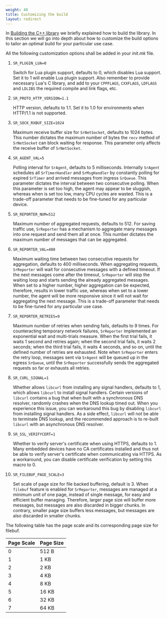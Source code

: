 ```yaml
---
weight: 40
title: Customizing the build
layout: redirect
---
```


In [Building the C++ library](/guides/device-sdk/cpp/#build) we briefly explained how to build the library. In this section we will go into depth about how to customize the build options to tailor an optimal build for your particular use case.

All the following customization options shall be added in your *init.mk* file.

1.  `SR_PLUGIN_LUA=0`

    Switch for Lua plugin support, defaults to 0, which disables Lua support. Set it to 1 will enable Lua plugin support. Also remember to provide necessary Lua's C library, and add to your `CPPFLAGS`, `CXXFLAGS`, `LDFLAGS` and `LDLIBS` the required compile and link flags, etc.

2.  `SR_PROTO_HTTP_VERSION=1.1`

    HTTP version, defaults to 1.1. Set it to 1.0 for environments when HTTP/1.1 is not supported.

3.  `SR_SOCK_RXBUF_SIZE=1024`

    Maximum receive buffer size for `SrNetSocket`, defaults to 1024 bytes. This number dictates the maximum number of bytes the `recv` method of `SrNetSocket` can block waiting for response. This parameter only affects the receive buffer of `SrNetSocket`.

4.  `SR_AGENT_VAL=5`

    Polling interval for `SrAgent`, defaults to 5 milliseconds. Internally `SrAgent` schedules all `SrTimerHandler` and `SrMsgHandler` by constantly polling for expired `SrTimer` and arrived messages from ingress `SrQueue`. This parameter dictates the interval between two consecutive polling. When this parameter is set too high, the agent may appear to be sluggish, whereas when is set too low, many CPU cycles are wasted. This is a trade-off parameter that needs to be fine-tuned for any particular device.

5.  `SR_REPORTER_NUM=512`

    Maximum number of aggregated requests, defaults to 512. For saving traffic use, `SrReporter` has a mechanism to aggregate many messages into one request and send them all at once. This number dictates the maximum number of messages that can be aggregated.

6.  `SR_REPORTER_VAL=400`

    Maximum waiting time between two consecutive requests for aggregation, defaults to 400 milliseconds. When aggregating requests, `SrReporter` will wait for consecutive messages with a defined timeout. If the next messages come after the timeout, `SrReporter` will stop the waiting loop and starts sending the already aggregated messages. When set to a higher number, higher aggregation can be expected, therefore, results in lower traffic use, whereas when set to a lower number, the agent will be more responsive since it will not wait for aggregating the next message. This is a trade-off parameter that needs to be fine-tuned for any particular use case.

7.  `SR_REPORTER_RETRIES=9`

    Maximum number of retries when sending fails, defaults to 9 times. For counteracting temporary network failures, `SrReporter` implemented an exponential wait and multi-trials measure. When the first trial fails, it waits 1 second and retries again; when the second trial fails, it waits 2 seconds; when the third trial fails, it waits 4 seconds, and so on, until the defined number of retries are exhausted. Note when `SrReporter` enters the retry loop, messages sent via `SrAgent` will be queued up in the egress `SrQueue`, until the `SrReporter` successfully sends the aggregated requests so far or exhausts all retries.

8.  `SR_CURL_SIGNAL=1`

    Whether allows `libcurl` from installing any signal handlers, defaults to 1, which allows `libcurl` to install signal handlers. Certain versions of `libcurl` contains a bug that when built with a synchronous DNS resolver, randomly crashes when the DNS lookup timed out. When you experience this issue, you can workaround this bug by disabling `libcurl` from installing signal handlers. As a side effect, `libcurl` will not be able to terminate DNS lookup, and the recommended approach is to re-built `libcurl` with an asynchronous DNS resolver.

9.  `SR_SSL_VERIFYCERT=1`

    Whether to verify server's certificate when using HTTPS, defaults to 1. Many embedded devices have no CA certificates installed and thus not be able to verify server's certificate when communicating via HTTPS. As a workaround, you can disable certificate verification by setting this macro to 0.

10. `SR_FILEBUF_PAGE_SCALE=3`

    Set scale of page size for file backed buffering, default is 3. When `filebuf` feature is enabled for `SrReporter`, messages are managed at a minimum unit of one page, instead of single message, for easy and efficient buffer managing. Therefore, larger page size will buffer more messages, but messages are also discarded in bigger chunks. In contrary, smaller page size buffers less messages, but messages are also discarded in smaller chunks.

The following table has the page scale and its corresponding page size for filebuf.

Page Scale  |  Page Size
---|---
0  |  512 B
1  |  1 KB
2  |  2 KB
3  |  4 KB
4  |  8 KB
5  |  16 KB
6  |  32 KB
7  |  64 KB
